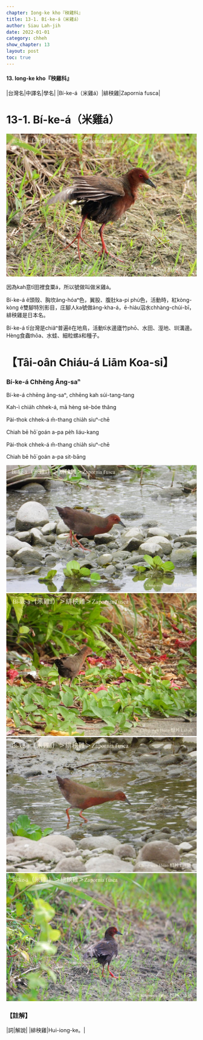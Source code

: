 ```yaml
---
chapter: Iong-ke kho『秧雞科』
title: 13-1. Bí-ke-á（米雞á）
author: Siau Lah-jih
date: 2022-01-01
category: chheh
show_chapter: 13
layout: post
toc: true
---
```


#### 13. Iong-ke kho『秧雞科』

|台灣名|中譯名|學名|
|Bí-ke-á（米雞á）|緋秧雞|Zapornia fusca|


# 13-1. Bí-ke-á（米雞á）


![](../too5/13/13-1-1.Bí-ke-á.jpg)



因為kah意tī田裡食粟á，所以號做叫做米雞á。 

Bí-ke-á ê頭殼、胸坎âng-hóaⁿ色，翼股、腹肚ka-pi phú色，活動時，紅kòng-kòng ê雙腳特別影目，庄腳人ka號做âng-kha-á，ē-hiáu泅水chhàng-chúi-bī，緋秧雞是日本名。

Bí-ke-á tī台灣是chiâⁿ普遍ê在地鳥，活動tī水邊廬竹phō、水田、溼地、圳溝邊。Hèng食蟲thōa、水蛙、細粒螺á和種子。



# 【Tâi-oân Chiáu-á Liām Koa-si】

### **Bí-ke-á Chhēng Âng-saⁿ**

Bí-ke-á chhēng âng-saⁿ, chhēng kah súi-tang-tang

Kah-ì chia̍h chhek-á, mā hèng sè-bóe thâng

Pài-thok chhek-á m̄-thang chia̍h siuⁿ-chē

Chiah bē hō͘ goán a-pa pe̍h liáu-kang

Pài-thok chhek-á m̄-thang chia̍h siuⁿ-chē

Chiah bē hō͘ goán a-pa sit-bāng



![](../too5/13/13-1-2.Bí-ke-á.jpg)
![](../too5/13/13-1-3.Bí-ke-á.jpg)
![](../too5/13/13-1-4.Bí-ke-á.jpg)
![](../too5/13/13-1-5.Bí-ke-á.jpg)


### 【註解】

|詞|解說|
|緋秧雞|Hui-iong-ke。|



